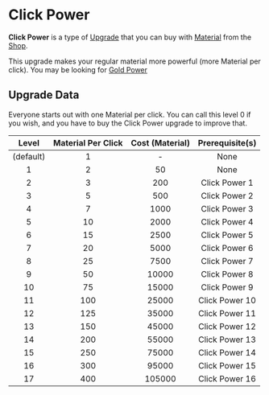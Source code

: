 # Click Power
**Click Power** is a type of [Upgrade](/upgrades/) that you can buy with 
[Material](/game/material.md) from the [Shop](/game/shop.md).

This upgrade makes your regular material more powerful (more Material per click). You may 
be looking for [Gold Power](/upgrades/gold-power.md)

## Upgrade Data
Everyone starts out with one Material per click. You can call this level 0 if you wish,
and you have to buy the Click Power upgrade to improve that.

|   Level   | Material Per Click | Cost (Material) | Prerequisite(s) |
|:---------:|:------------------:|:---------------:|:---------------:|
| (default) |          1         |        -        |       None      |
|     1     |          2         |        50       |       None      |
|     2     |          3         |       200       |  Click Power 1  |
|     3     |          5         |       500       |  Click Power 2  |
|     4     |          7         |       1000      |  Click Power 3  |
|     5     |         10         |       2000      |  Click Power 4  |
|     6     |         15         |       2500      |  Click Power 5  |
|     7     |         20         |       5000      |  Click Power 6  |
|     8     |         25         |       7500      |  Click Power 7  |
|     9     |         50         |      10000      |  Click Power 8  |
|     10    |         75         |      15000      |  Click Power 9  |
|     11    |         100        |      25000      |  Click Power 10 |
|     12    |         125        |      35000      |  Click Power 11 |
|     13    |         150        |      45000      |  Click Power 12 |
|     14    |         200        |      55000      |  Click Power 13 |
|     15    |         250        |      75000      |  Click Power 14 |
|     16    |         300        |      95000      |  Click Power 15 |
|     17    |         400        |      105000     |  Click Power 16 |
